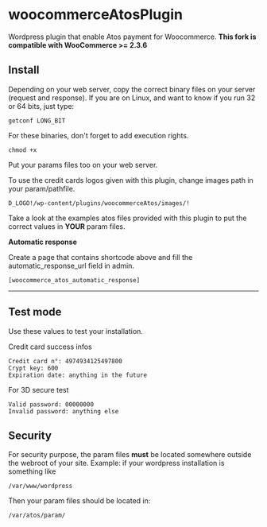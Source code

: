 # woocommerceAtosPlugin

Wordpress plugin that enable Atos payment for Woocommerce. **This fork is compatible with WooCommerce >= 2.3.6**

Install
-------
Depending on your web server, copy the correct binary files on your server (request and response). If you are on Linux, and want to know if you run 32 or 64 bits, just type:

    getconf LONG_BIT

For these binaries, don't forget to add execution rights.

    chmod +x

Put your params files too on your web server.
 
To use the credit cards logos given with this plugin, change images path in your param/pathfile.

```
D_LOGO!/wp-content/plugins/woocommerceAtos/images/!
```

Take a look at the examples atos files provided with this plugin to put the correct values in **YOUR** param files.

**Automatic response**

Create a page that contains shortcode above and fill the automatic_response_url field in admin.

```
[woocommerce_atos_automatic_response]
```
----------

Test mode
---------
Use these values to test your installation.

Credit card success infos

    Credit card n°: 4974934125497800
    Crypt key: 600
    Expiration date: anything in the future

For 3D secure test

    Valid password: 00000000
    Invalid password: anything else

Security
---------
For security purpose, the param files **must** be located somewhere outside the webroot of your site.
Example: if your wordpress installation is something like
```
/var/www/wordpress
```
Then your param files should be located in:
```
/var/atos/param/ 
```
 
